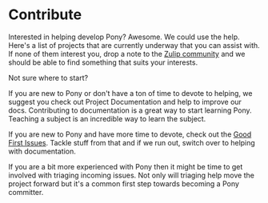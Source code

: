 # Contribute

Interested in helping develop Pony? Awesome. We could use the help. Here's a list of projects that are currently underway that you can assist with. If none of them interest you, drop a note to the [Zulip community](https://ponylang.zulipchat.com) and we should be able to find something that suits your interests.

Not sure where to start?

If you are new to Pony or don't have a ton of time to devote to helping, we suggest you check out Project Documentation and help to improve our docs. Contributing to documentation is a great way to start learning Pony. Teaching a subject is an incredible way to learn the subject.

If you are new to Pony and have more time to devote, check out the [Good First Issues](good-first-issues.md). Tackle stuff from that and if we run out, switch over to helping with documentation.

If you are a bit more experienced with Pony then it might be time to get involved with triaging incoming issues. Not only will triaging help move the project forward but it's a common first step towards becoming a Pony committer.

